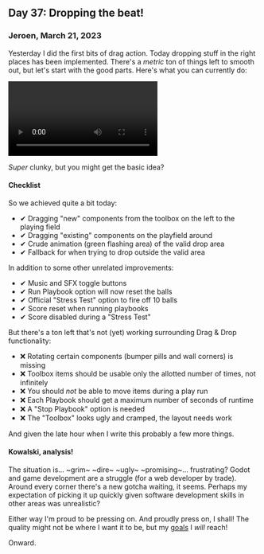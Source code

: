 ## Day 37: Dropping the beat!

### **Jeroen**, March 21, 2023

Yesterday I did the first bits of drag action.
Today dropping stuff in the right places has been implemented.
There's a _metric_ ton of things left to smooth out, but let's start with the good parts.
Here's what you can currently do:

<video controls loop>
  <source src="/img/pincrediball-v1-20230321-drag-and-drop-basics.mp4" type="video/mp4" />
  Video recording showing drag and drop of Pinball machine components
</video>

_Super_ clunky, but you might get the basic idea?

#### Checklist

So we achieved quite a bit today:

- ✔ Dragging "new" components from the toolbox on the left to the playing field
- ✔ Dragging "existing" components on the playfield around
- ✔ Crude animation (green flashing area) of the valid drop area
- ✔ Fallback for when trying to drop outside the valid area

In addition to some other unrelated improvements:

- ✔ Music and SFX toggle buttons
- ✔ Run Playbook option will now reset the balls
- ✔ Official "Stress Test" option to fire off 10 balls
- ✔ Score reset when running playbooks
- ✔ Score disabled during a "Stress Test"

But there's a ton left that's not (yet) working surrounding Drag & Drop functionality:

- ❌ Rotating certain components (bumper pills and wall corners) is missing
- ❌ Toolbox items should be usable only the allotted number of times, not infinitely
- ❌ You should _not_ be able to move items during a play run
- ❌ Each Playbook should get a maximum number of seconds of runtime
- ❌ A "Stop Playbook" option is needed
- ❌ The "Toolbox" looks ugly and cramped, the layout needs work

And given the late hour when I write this probably a few more things.

#### Kowalski, analysis!

The situation is... ~grim~ ~dire~ ~ugly~ ~promising~... frustrating?
Godot and game development are a struggle (for a web developer by trade).
Around every corner there's a new gotcha waiting, it seems.
Perhaps my expectation of picking it up quickly given software development skills in other areas was unrealistic?

Either way I'm proud to be pressing on.
And proudly press on, I shall!
The quality might not be where I want it to be, but my [goals](#post-2023-03-13) I _will_ reach!

Onward.
